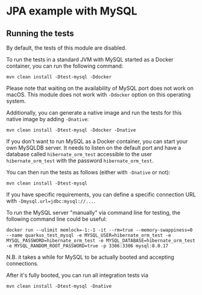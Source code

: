 # JPA example with MySQL

## Running the tests

By default, the tests of this module are disabled.

To run the tests in a standard JVM with MySQL started as a Docker container, you can run the following command:

```
mvn clean install -Dtest-mysql -Ddocker
```

Please note that waiting on the availability of MySQL port does not work on macOS.
This module does not work with `-Ddocker` option on this operating system.

Additionally, you can generate a native image and run the tests for this native image by adding `-Dnative`:

```
mvn clean install -Dtest-mysql -Ddocker -Dnative
```

If you don't want to run MySQL as a Docker container, you can start your own MySQLDB server. It needs to listen on the default port and have a database called `hibernate_orm_test` accessible to the user `hibernate_orm_test` with the password `hibernate_orm_test`.

You can then run the tests as follows (either with `-Dnative` or not):

```
mvn clean install -Dtest-mysql
```

If you have specific requirements, you can define a specific connection URL with `-Dmysql.url=jdbc:mysql://...`.

To run the MySQL server "manually" via command line for testing, the following command line could be useful:

```
docker run --ulimit memlock=-1:-1 -it --rm=true --memory-swappiness=0 --name quarkus_test_mysql -e MYSQL_USER=hibernate_orm_test -e MYSQL_PASSWORD=hibernate_orm_test -e MYSQL_DATABASE=hibernate_orm_test -e MYSQL_RANDOM_ROOT_PASSWORD=true -p 3306:3306 mysql:8.0.17
```

N.B. it takes a while for MySQL to be actually booted and accepting connections.

After it's fully booted, you can run all integration tests via

```
mvn clean install -Dtest-mysql -Dnative
```
